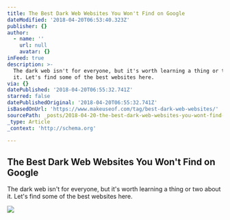 ```yaml
---
title: The Best Dark Web Websites You Won't Find on Google
dateModified: '2018-04-20T06:53:40.323Z'
publisher: {}
author:
  - name: ''
    url: null
    avatar: {}
inFeed: true
description: >-
  The dark web isn't for everyone, but it's worth learning a thing or two about
  it. Let's find some of the best websites here.
via: {}
datePublished: '2018-04-20T06:55:32.741Z'
starred: false
datePublishedOriginal: '2018-04-20T06:55:32.741Z'
isBasedOnUrl: 'https://www.makeuseof.com/tag/best-dark-web-websites/'
sourcePath: _posts/2018-04-20-the-best-dark-web-websites-you-wont-find-on-google.md
_type: Article
_context: 'http://schema.org'

---
```

<article style=""><h1>The Best Dark Web Websites You Won't Find on Google</h1><p>The dark web isn't for everyone, but it's worth learning a thing or two about it. Let's find some of the best websites here.</p><img src="https://static.makeuseof.com/wp-content/uploads/2018/04/dark-web-sites-994x400.jpg" /></article>